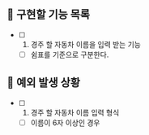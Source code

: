 ## 📌 구현할 기능 목록

- [ ] 1. 경주 할 자동차 이름을 입력 받는 기능
  - [ ] 쉼표를 기준으로 구분한다.

## 🎯 예외 발생 상황

- [ ] 1. 경주 할 자동차 이름 입력 형식
  - [ ] 이름이 6자 이상인 경우

